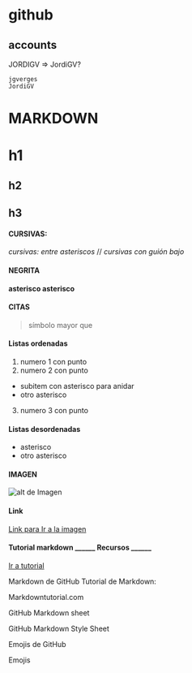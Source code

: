 # github

## accounts
JORDIGV => JordiGV?
~~~
jgverges
JordiGV
~~~



# MARKDOWN

# h1
## h2
## h3

#### CURSIVAS: 
*cursivas: entre asteriscos* //
_cursivas con guión bajo_

#### NEGRITA
**asterisco asterisco**

#### CITAS
> símbolo mayor que

#### Listas ordenadas
1. numero 1 con punto
2. numero 2 con punto 
  * subitem con asterisco para anidar
  * otro asterisco
3. numero 3 con punto

#### Listas desordenadas
* asterisco
* otro asterisco

#### IMAGEN
![alt de Imagen](https://images-na.ssl-images-amazon.com/images/I/81zDBrc6P0L._AC_SY741_.jpg)

#### Link
[Link para Ir a la imagen](https://images-na.ssl-images-amazon.com/images/I/81zDBrc6P0L._AC_SY741_.jpg)

#### Tutorial markdown ______ Recursos ______
[Ir a tutorial](https://www.markdowntutorial.com/)

Markdown de GitHub
Tutorial de Markdown:

Markdowntutorial.com



GitHub Markdown sheet

GitHub Markdown Style Sheet



Emojis de GitHub

Emojis

